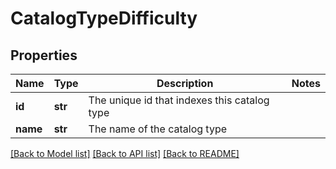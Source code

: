 # CatalogTypeDifficulty

## Properties
Name | Type | Description | Notes
------------ | ------------- | ------------- | -------------
**id** | **str** | The unique id that indexes this catalog type | 
**name** | **str** | The name of the catalog type | 

[[Back to Model list]](../README.md#documentation-for-models) [[Back to API list]](../README.md#documentation-for-api-endpoints) [[Back to README]](../README.md)


